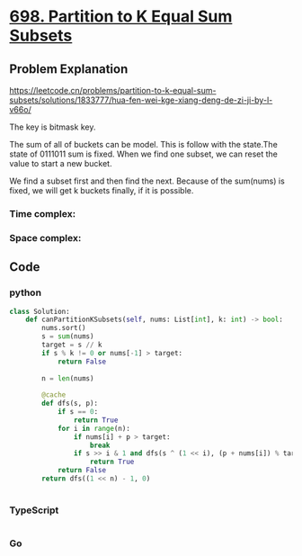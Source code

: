 # [698. Partition to K Equal Sum Subsets](https://leetcode.cn/problems/partition-to-k-equal-sum-subsets/description/)



## Problem Explanation
https://leetcode.cn/problems/partition-to-k-equal-sum-subsets/solutions/1833777/hua-fen-wei-kge-xiang-deng-de-zi-ji-by-l-v66o/

The key is bitmask key.

The sum of all of buckets can be model. This is follow with the state.The state of 0111011 sum is fixed. When we find one subset, we can reset the value to start a new bucket.

We find a subset first and then find the next. Because of the sum(nums) is fixed, we will get k buckets finally, if it is possible.
### Time complex:

### Space complex:

## Code

### python
```python
class Solution:
    def canPartitionKSubsets(self, nums: List[int], k: int) -> bool:
        nums.sort()
        s = sum(nums)
        target = s // k
        if s % k != 0 or nums[-1] > target:
            return False
        
        n = len(nums)
    
        @cache
        def dfs(s, p):
            if s == 0:
                return True
            for i in range(n):
                if nums[i] + p > target:
                    break
                if s >> i & 1 and dfs(s ^ (1 << i), (p + nums[i]) % target):
                    return True
            return False
        return dfs((1 << n) - 1, 0)
        


```

### TypeScript
```TypeScript


```

### Go
```go
```